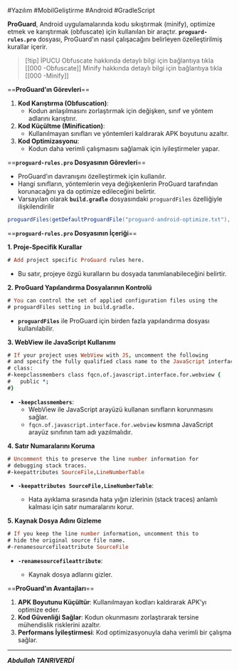 #Yazılım #MobilGeliştirme #Android #GradleScript

**ProGuard**, Android uygulamalarında kodu sıkıştırmak (minify), optimize etmek ve karıştırmak (obfuscate) için kullanılan bir araçtır. **`proguard-rules.pro`** dosyası, ProGuard'ın nasıl çalışacağını belirleyen özelleştirilmiş kurallar içerir.


> [!tip] İPUCU
> Obfuscate hakkında detaylı bilgi için bağlantıya tıkla [[000 -Obfuscate]]
> Minify hakkında detaylı bilgi için bağlantıya tıkla [[000 -Minify]]


==**ProGuard’ın Görevleri**==

1. **Kod Karıştırma (Obfuscation)**:
    - Kodun anlaşılmasını zorlaştırmak için değişken, sınıf ve yöntem adlarını karıştırır.
2. **Kod Küçültme (Minification)**:
    - Kullanılmayan sınıfları ve yöntemleri kaldırarak APK boyutunu azaltır.
3. **Kod Optimizasyonu**:
    - Kodun daha verimli çalışmasını sağlamak için iyileştirmeler yapar.


==**`proguard-rules.pro` Dosyasının Görevleri**==

- ProGuard’ın davranışını özelleştirmek için kullanılır.
- Hangi sınıfların, yöntemlerin veya değişkenlerin ProGuard tarafından korunacağını ya da optimize edileceğini belirtir.
- Varsayılan olarak **`build.gradle`** dosyasındaki `proguardFiles` özelliğiyle ilişkilendirilir
```gradle
proguardFiles(getDefaultProguardFile("proguard-android-optimize.txt"), "proguard-rules.pro")

```



==**`proguard-rules.pro` Dosyasının İçeriği**==

**1. Proje-Specifik Kurallar**
```pro
# Add project specific ProGuard rules here.

```
- Bu satır, projeye özgü kuralların bu dosyada tanımlanabileceğini belirtir.


**2. ProGuard Yapılandırma Dosyalarının Kontrolü**
```pro
# You can control the set of applied configuration files using the
# proguardFiles setting in build.gradle.

```
- **`proguardFiles`** ile ProGuard için birden fazla yapılandırma dosyası kullanılabilir.


**3. WebView ile JavaScript Kullanımı**
```pro
# If your project uses WebView with JS, uncomment the following
# and specify the fully qualified class name to the JavaScript interface
# class:
#-keepclassmembers class fqcn.of.javascript.interface.for.webview {
#   public *;
#}

```

- **`-keepclassmembers`**:
	- WebView ile JavaScript arayüzü kullanan sınıfların korunmasını sağlar.
	- `fqcn.of.javascript.interface.for.webview` kısmına JavaScript arayüz sınıfının tam adı yazılmalıdır.


**4. Satır Numaralarını Koruma**
```pro
# Uncomment this to preserve the line number information for
# debugging stack traces.
#-keepattributes SourceFile,LineNumberTable

```

- **`-keepattributes SourceFile,LineNumberTable`**:

	- Hata ayıklama sırasında hata yığın izlerinin (stack traces) anlamlı kalması için satır numaralarını korur.


**5. Kaynak Dosya Adını Gizleme**
```pro
# If you keep the line number information, uncomment this to
# hide the original source file name.
#-renamesourcefileattribute SourceFile

```

- **`-renamesourcefileattribute`**:

	- Kaynak dosya adlarını gizler.




==**ProGuard’ın Avantajları**==

1. **APK Boyutunu Küçültür**: Kullanılmayan kodları kaldırarak APK’yı optimize eder.
2. **Kod Güvenliği Sağlar**: Kodun okunmasını zorlaştırarak tersine mühendislik risklerini azaltır.
3. **Performans İyileştirmesi**: Kod optimizasyonuyla daha verimli bir çalışma sağlar.


***

***Abdullah TANRIVERDİ***

